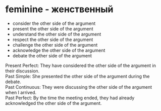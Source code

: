 # feminine - женственный


- consider the other side of the argument  
- present the other side of the argument  
- understand the other side of the argument  
- respect the other side of the argument  
- challenge the other side of the argument  
- acknowledge the other side of the argument  
- debate the other side of the argument  

Present Perfect: They have considered the other side of the argument in their discussion.  
Past Simple: She presented the other side of the argument during the debate.  
Past Continuous: They were discussing the other side of the argument when I arrived.  
Past Perfect: By the time the meeting ended, they had already acknowledged the other side of the argument.
